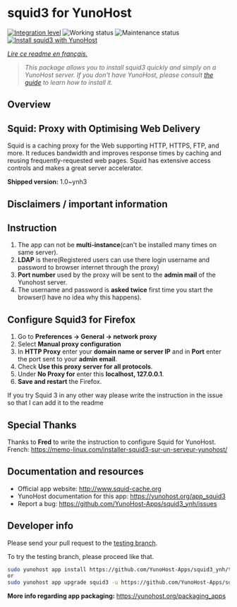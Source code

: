 <!--
N.B.: This README was automatically generated by https://github.com/YunoHost/apps/tree/master/tools/README-generator
It shall NOT be edited by hand.
-->

# squid3 for YunoHost

[![Integration level](https://dash.yunohost.org/integration/squid3.svg)](https://dash.yunohost.org/appci/app/squid3) ![Working status](https://ci-apps.yunohost.org/ci/badges/squid3.status.svg) ![Maintenance status](https://ci-apps.yunohost.org/ci/badges/squid3.maintain.svg)  
[![Install squid3 with YunoHost](https://install-app.yunohost.org/install-with-yunohost.svg)](https://install-app.yunohost.org/?app=squid3)

*[Lire ce readme en français.](./README_fr.md)*

> *This package allows you to install squid3 quickly and simply on a YunoHost server.
If you don't have YunoHost, please consult [the guide](https://yunohost.org/#/install) to learn how to install it.*

## Overview

## Squid: Proxy with Optimising Web Delivery

Squid is a caching proxy for the Web supporting HTTP, HTTPS, FTP, and more. It reduces bandwidth and improves response times by caching and reusing frequently-requested web pages. Squid has extensive access controls and makes a great server accelerator.


**Shipped version:** 1.0~ynh3

## Disclaimers / important information

## Instruction

1. The app can not be **multi-instance**(can't be installed many times on same server).
2. **LDAP** is there(Registered users can use there login username and password to browser internet through the proxy)
3. **Port number** used by the proxy will be sent to the **admin mail** of the Yunohost server.
4. The username and password is **asked twice** first time you start the browser(I have no idea why this happens).

## Configure Squid3 for Firefox

1. Go to **Preferences -> General -> network proxy**
1. Select **Manual proxy configuration**
1. In **HTTP Proxy** enter your **domain name or server IP** and in **Port** enter the port sent to your **admin email**.
1. Check **Use this proxy server for all protocols**.
1. Under **No Proxy for** enter this **localhost, 127.0.0.1**.
1. **Save and restart** the Firefox.

If you try Squid 3 in any other way please write the instruction in the issue so that I can add it to the readme

## Special Thanks
Thanks to **Fred** to write the instruction to configure Squid for YunoHost. French: https://memo-linux.com/installer-squid3-sur-un-serveur-yunohost/

## Documentation and resources

* Official app website: <http://www.squid-cache.org>
* YunoHost documentation for this app: <https://yunohost.org/app_squid3>
* Report a bug: <https://github.com/YunoHost-Apps/squid3_ynh/issues>

## Developer info

Please send your pull request to the [testing branch](https://github.com/YunoHost-Apps/squid3_ynh/tree/testing).

To try the testing branch, please proceed like that.

``` bash
sudo yunohost app install https://github.com/YunoHost-Apps/squid3_ynh/tree/testing --debug
or
sudo yunohost app upgrade squid3 -u https://github.com/YunoHost-Apps/squid3_ynh/tree/testing --debug
```

**More info regarding app packaging:** <https://yunohost.org/packaging_apps>
